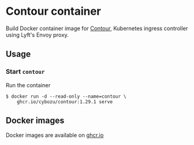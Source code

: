 Contour container
=================

Build Docker container image for [Contour][], Kubernetes ingress controller using Lyft's Envoy proxy.

Usage
-----

### Start `contour`

Run the container

```console
$ docker run -d --read-only --name=contour \
    ghcr.io/cybozu/contour:1.29.1 serve
```

[Contour]: https://github.com/heptio/contour

Docker images
-------------

Docker images are available on [ghcr.io](https://github.com/cybozu/neco-containers/pkgs/container/contour)

